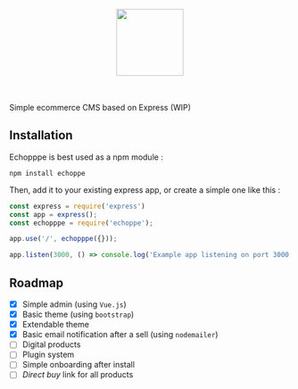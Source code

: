 <p align="center">
<img style="margin:auto;" src="http://www.guillaumepasquet.fr/statics/echoppe.png" width="120">
</p>
<br/><br/>
Simple ecommerce CMS based on Express (WIP)

## Installation

Echopppe is best used as a npm module :

```
npm install echoppe
```

Then, add it to your existing express app, or create a simple one like this :

```javascript
const express = require('express')
const app = express();
const echopppe = require('echoppe');

app.use('/', echopppe({}));

app.listen(3000, () => console.log('Example app listening on port 3000!'))
```

## Roadmap

- [X] Simple admin (using `Vue.js`)
- [X] Basic theme (using `bootstrap`)
- [X] Extendable theme
- [X] Basic email notification after a sell (using `nodemailer`)
- [ ] Digital products
- [ ] Plugin system
- [ ] Simple onboarding after install
- [ ] *Direct buy* link for all products